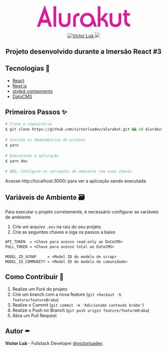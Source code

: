 <p align="center">
  <a href="https://pt-br.reactjs.org/" target="_blank">
    <img src=".github/logo.svg" alt="Logo do Alurakut" width="300px"/>
  </a>
</p>

<p align="center">
  <a href="https://www.linkedin.com/in/victor-lua/">
    <img alt="Victor Luã" src="https://img.shields.io/badge/-victorlua-0A66C2?style=flat&logo=Linkedin&logoColor=white" />
  </a>
  <img src="https://img.shields.io/static/v1?label=license&message=MIT&color=<COLOR>&style=<STYLE>&logo=<LOGO>" /> 
</p>

<p align="center">
  <h2 align="center"> Projeto desenvolvido durante a Imersão React #3 </h2>
</p>
  
## Tecnologias 🚀
- [React](https://pt-br.reactjs.org/)
- [Next.js](https://nextjs.org/)
- [styled-components](https://styled-components.com/)
- [DatoCMS](https://www.datocms.com/)

## Primeiros Passos ✨

```bash
# Clone o repositório
$ git clone https://github.com/victorluadev/alurakut.git && cd alurakut

# Instale as dependências do projeto
$ yarn

# Executando a aplicação
$ yarn dev

# OBS: Configure as variaveis de ambiente com suas chaves
```
Acesse http://localhost:3000/ para ver a aplicação sendo executada.

## Variáveis de Ambiente 🗃

Para executar o projeto corretamente, é necessário configurar as variáveis de ambiente

1. Crie um arquivo `.env` na raiz do seu projeto
2. Crie as seguintes chaves e siga os passos a baixo

```
API_TOKEN  = <Chave para acesso read-only ao DatoCMS>
FULL_TOKEN = <Chave para acesso total ao DatoCMS>

MODEL_ID_SCRAP     = <Model ID do modelo de scrap>
MODEL_ID_COMMUNITY = <Model ID do modelo de comunidade>
```

## Como Contribuir 📝

1. Realize um Fork do projeto
2. Crie um branch com a nova feature (`git checkout -b feature/featureBraba`)
3. Realize o Commit (`git commit -m 'Adicionado conteudo brabo'`)
4. Realize o Push no Branch (`git push origin feature/featureBraba`)
5. Abra um Pull Request

## Autor ✒

**Victor Luã** - Fullstack Developer [@victorluadev](https://www.linkedin.com/in/victor-lua/).
